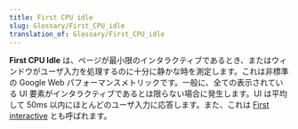 ```yaml
---
title: First CPU idle
slug: Glossary/First_CPU_idle
translation_of: Glossary/First_CPU_idle
---
```

**First CPU Idle** は、ページが最小限のインタラクティブであるとき、またはウィンドウがユーザ入力を処理するのに十分に静かな時を測定します。これは非標準の Google Web パフォーマンスメトリックです。一般に、全ての表示されている UI 要素がインタラクティブであるとは限らない場合に発生します。UI は平均して 50ms 以内にほとんどのユーザ入力に応答します。また、これは [First interactive](/ja/docs/Glossary/First_interactive) とも呼ばれます。
